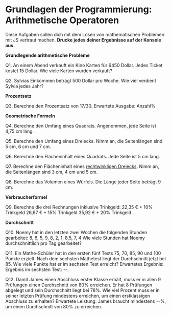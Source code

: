 # Grundlagen der Programmierung: Arithmetische Operatoren
 
Diese Aufgaben sollen dich mit dem Lösen von mathematischen Problemen mit JS vertraut machen. **Drucke jedes deiner Ergebnisse auf der Konsole aus.**

**Grundlegende arithmetische Probleme**

Q1. An einem Abend verkauft ein Kino Karten für 6450 Dollar. Jedes Ticket kostet 15 Dollar. Wie viele Karten wurden verkauft?

Q2. Sylvias Einkommen beträgt 500 Dollar pro Woche. Wie viel verdient Sylvia jedes Jahr?

**Prozentsatz**

Q3. Berechne den Prozentsatz von 17/30. Erwartete Ausgabe: Anzahl%

**Geometrische Formeln**

Q4. Berechne den Umfang eines Quadrats. Angenommen, jede Seite ist 4,75 cm lang.

Q5. Berechne den Umfang eines Dreiecks. Nimm an, die Seitenlängen sind 5 cm, 6 cm und 7 cm.

Q6. Berechne den Flächeninhalt eines Quadrats. Jede Seite ist 5 cm lang.

Q7. Berechne den Flächeninhalt eines [rechtwinkligen Dreiecks](https://en.wikipedia.org/wiki/Right_triangle). Nimm an, die Seitenlängen sind 3 cm, 4 cm und 5 cm.

Q8. Berechne das Volumen eines Würfels. Die Länge jeder Seite beträgt 9 cm.

**Verbraucherformel**

Q9. Berechne die drei Rechnungen inklusive Trinkgeld:
22,35 € + 10% Trinkgeld
26,67 € + 15% Trinkgeld
35,92 € + 20% Trinkgeld

**Durchschnitt**

Q10. Noemy hat in den letzten zwei Wochen die folgenden Stunden gearbeitet: 8, 6, 5, 9, 8, 2, 1, 8,5, 7, 4
Wie viele Stunden hat Noemy durchschnittlich pro Tag gearbeitet?

Q11. Ein Mathe-Schüler hat in den ersten fünf Tests 75, 70, 85, 90 und 100 Punkte erzielt. Nach dem sechsten Mathetest liegt der Durchschnitt jetzt bei 85. Wie viele Punkte hat er im sechsten Test erreicht?
Erwartetes Ergebnis: Ergebnis im sechsten Test: --.

Q12. Damit James einen Abschluss erster Klasse erhält, muss er in allen 9 Prüfungen einen Durchschnitt von 80% erreichen. Er hat 8 Prüfungen abgelegt und sein Durchschnitt liegt bei 78%. Wie viel Prozent muss er in seiner letzten Prüfung mindestens erreichen, um einen erstklassigen Abschluss zu erhalten?
Erwartete Leistung: James braucht mindestens --%, um einen Durchschnitt von 80% zu erreichen.
